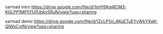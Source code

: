 sarmad intro
https://drive.google.com/file/d/1imY6KmRCM3-KGLPP1MP511JPJbkv5RuN/view?usp=sharing

sarmad demo
https://drive.google.com/file/d/1ZcLP1ol_4KuETuEYyWkYXqK-QlWsCvtN/view?usp=sharing

